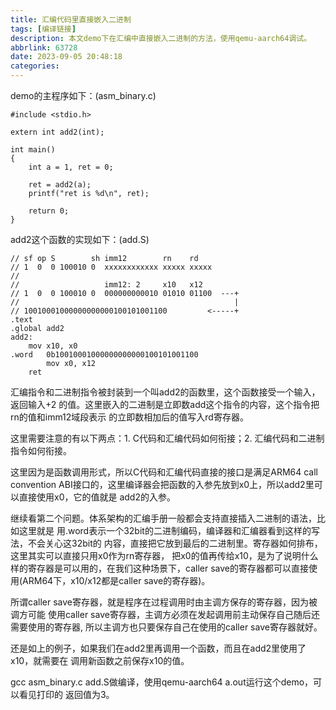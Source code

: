 ```yaml
---
title: 汇编代码里直接嵌入二进制
tags: [编译链接]
description: 本文demo下在汇编中直接嵌入二进制的方法，使用qemu-aarch64调试。
abbrlink: 63728
date: 2023-09-05 20:48:18
categories:
---
```


demo的主程序如下：(asm_binary.c)
```
#include <stdio.h>

extern int add2(int);

int main()
{
	int a = 1, ret = 0;

	ret = add2(a);
	printf("ret is %d\n", ret);

	return 0;
}
```

add2这个函数的实现如下：(add.S)
```
// sf op S        sh imm12        rn    rd
// 1  0  0 100010 0  xxxxxxxxxxxx xxxxx xxxxx
//
//                   imm12: 2     x10   x12
// 1  0  0 100010 0  000000000010 01010 01100  ---+
//                                                |
// 10010001000000000000100101001100         <-----+
.text
.global add2
add2:
	mov x10, x0
.word   0b10010001000000000000100101001100
        mov x0, x12
	ret
```
汇编指令和二进制指令被封装到一个叫add2的函数里，这个函数接受一个输入，返回输入+2
的值。这里嵌入的二进制是立即数add这个指令的内容，这个指令把rn的值和imm12域段表示
的立即数相加后的值写入rd寄存器。

这里需要注意的有以下两点：1. C代码和汇编代码如何衔接；2. 汇编代码和二进制指令如何衔接。

这里因为是函数调用形式，所以C代码和汇编代码直接的接口是满足ARM64 call convention
ABI接口的，这里编译器会把函数的入参先放到x0上，所以add2里可以直接使用x0，它的值就是
add2的入参。

继续看第二个问题。体系架构的汇编手册一般都会支持直接插入二进制的语法，比如这里就是
用.word表示一个32bit的二进制编码，编译器和汇编器看到这样的写法，不会关心这32bit的
内容，直接把它放到最后的二进制里。寄存器如何排布，这里其实可以直接只用x0作为rn寄存器，
把x0的值再传给x10，是为了说明什么样的寄存器是可以用的，在我们这种场景下，caller
save的寄存器都可以直接使用(ARM64下，x10/x12都是caller save的寄存器)。

所谓caller save寄存器，就是程序在过程调用时由主调方保存的寄存器，因为被调方可能
使用caller save寄存器，主调方必须在发起调用前主动保存自己随后还需要使用的寄存器,
所以主调方也只要保存自己在使用的caller save寄存器就好。

还是如上的例子，如果我们在add2里再调用一个函数，而且在add2里使用了x10，就需要在
调用新函数之前保存x10的值。

gcc asm_binary.c add.S做编译，使用qemu-aarch64 a.out运行这个demo，可以看见打印的
返回值为3。
